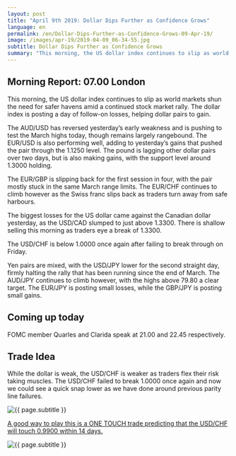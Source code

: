```yaml
---
layout: post
title: "April 9th 2019: Dollar Dips Further as Confidence Grows"
language: en
permalink: /en/Dollar-Dips-Further-as-Confidence-Grows-09-Apr-19/
image: /images/apr-19/2019-04-09_06-34-55.jpg
subtitle: Dollar Dips Further as Confidence Grows
summary: "This morning, the US dollar index continues to slip as world markets shun the need for safer havens amid a continued stock market rally. The dollar index is posting a day of follow-on losses, helping dollar pairs to gain"
---
```

## Morning Report: 07.00 London

This morning, the US dollar index continues to slip as world markets shun the need for safer havens amid a continued stock market rally. The dollar index is posting a day of follow-on losses, helping dollar pairs to gain. 

The AUD/USD has reversed yesterday’s early weakness and is pushing to test the March highs today, though remains largely rangebound. The EUR/USD is also performing well, adding to yesterday’s gains that pushed the pair through the 1.1250 level. The pound is lagging other dollar pairs over two days, but is also making gains, with the support level around 1.3000 holding. 

The EUR/GBP is slipping back for the first session in four, with the pair mostly stuck in the same March range limits. The EUR/CHF continues to climb however as the Swiss franc slips back as traders turn away from safe harbours. 

The biggest losses for the US dollar came against the Canadian dollar yesterday, as the USD/CAD slumped to just above 1.3300. There is shallow selling this morning as traders eye a break of 1.3300. 

The USD/CHF is below 1.0000 once again after failing to break through on Friday. 

Yen pairs are mixed, with the USD/JPY lower for the second straight day, firmly halting the rally that has been running since the end of March. The AUD/JPY continues to climb however, with the highs above 79.80 a clear target. The EUR/JPY is posting small losses, while the GBP/JPY is posting small gains. 

## Coming up today	

FOMC member Quarles and Clarida speak at 21.00 and 22.45 respectively. 

## Trade Idea

While the dollar is weak, the USD/CHF is weaker as traders flex their risk taking muscles. The USD/CHF failed to break 1.0000 once again and now we could see a quick snap lower as we have done around previous parity line failures.

<img class="post-image" src="{{ site.url }}/images/apr-19/2019-04-09_06-34-55.jpg" alt="{{ page.subtitle }}" title="{{ page.subtitle }}">

<a href="%LINK%%?currency=GBP&market=forex&underlying=frxUSDCHF&formname=touchnotouch&duration_amount=14&duration_units=d&amount=10&amount_type=stake&expiry_type=duration&barrier=0.9900" target="_blank" rel="noopener noreferrer nofollow">A good way to play this is a ONE TOUCH trade predicting that the USD/CHF will touch 0.9900 within 14 days.</a>

<img class="post-image" src="{{ site.url }}/images/apr-19/2019-04-09_06-31-50.jpg" alt="{{ page.subtitle }}" title="{{ page.subtitle }}">
